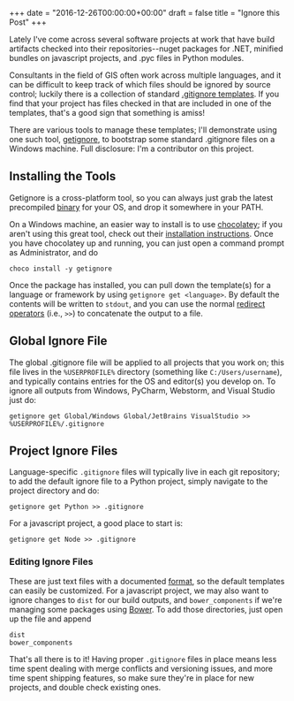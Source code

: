 +++
date = "2016-12-26T00:00:00+00:00"
draft = false
title = "Ignore this Post"
+++

Lately I've come across several software projects at work that have build artifacts checked into their repositories--nuget packages for .NET, minified bundles on javascript projects, and .pyc files in Python modules.

Consultants in the field of GIS often work across multiple languages, and it can be difficult to keep track of which files should be ignored by source control; luckily there is a collection of standard [.gitignore templates](https://github.com/github/gitignore).  If you find that your project has files checked in that are included in one of the templates, that's a good sign that something is amiss!

There are various tools to manage these templates; I'll demonstrate using one such tool, [getignore](https://github.com/gotgenes/getignore), to bootstrap some standard .gitignore files on a Windows machine.  Full disclosure:  I'm a contributor on this project.

## Installing the Tools
Getignore is a cross-platform tool, so you can always just grab the latest precompiled [binary](https://github.com/gotgenes/getignore/releases) for your OS, and drop it somewhere in your PATH.

On a Windows machine, an easier way to install is to use [chocolatey](https://chocolatey.org); if you aren't using this great tool, check out their [installation instructions](https://chocolatey.org/install).  Once you have chocolatey up and running, you can just open a command prompt as Administrator, and do

    choco install -y getignore

Once the package has installed, you can pull down the template(s) for a language or framework by using `getignore get <language>`.  By default the contents will be written to `stdout`, and you can use the normal [redirect operators](http://ss64.com/nt/syntax-redirection.html) (i.e., `>>`) to concatenate the output to a file.



## Global Ignore File
The global .gitignore file will be applied to all projects that you work on; this file lives in the `%USERPROFILE%` directory (something like `C:/Users/username`\), and typically contains entries for the OS and editor(s) you develop on. To ignore all outputs from Windows, PyCharm, Webstorm, and Visual Studio just do:

```shell
getignore get Global/Windows Global/JetBrains VisualStudio >> %USERPROFILE%/.gitignore
```

## Project Ignore Files
Language-specific `.gitignore` files will typically live in each git repository; to add the default ignore file to a Python project, simply navigate to the project directory and do:

```
getignore get Python >> .gitignore
```
For a javascript project, a good place to start is:

```
getignore get Node >> .gitignore
```

### Editing Ignore Files
These are just text files with a documented [format](https://git-scm.com/docs/gitignore), so the default templates can easily be customized.  For a javascript project, we may also want to ignore changes to `dist` for our build outputs, and `bower_components` if we're managing some packages using [Bower](https://bower.io/).  To add those directories, just open up the file and append

```
dist
bower_components
```

That's all there is to it!  Having proper `.gitignore` files in place means less time spent dealing with merge conflicts and versioning issues, and more time spent shipping features, so make sure they're in place for new projects, and double check existing ones.
